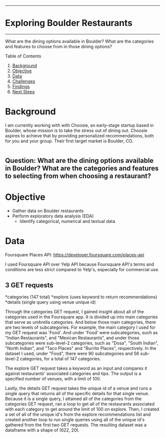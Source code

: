 ********************
# Exploring Boulder Restaurants
********************
What are the dining options available in Boulder? 
What are the categories and features to choose from in those dining options?

Table of Contents
1. [Background](#Background)
2. [Objective](#Objective)
3. [Data](#Data)
4. [Challenges](#Challenges)
5. [Findings](#Findings)
6. [Next Steps](#Next-Steps)

# Background 
I am currently working with with Choosie, an early-stage startup based in Boulder, whose mission is to take the stress out of dining out. Choosie aspires to achieve that by providing personalized recommendations, both for you and your group. Their first target market is Boulder, CO. 

<p align="center">
<img src= >
  
## Question: What are the dining options available in Boulder? What are the categories and features to selecting from when choosing a restaurant?

# Objective
  * Gather data on Boulder restaurants
  * Perform exploratory data analysis (EDA)
      * Identify categorical, numerical and textual data

# Data

Foursquare Places API: https://developer.foursquare.com/places-api

I used Foursquare API over Yelp API because Foursquare API's terms and conditions are less strict compared to Yelp's, especially for commercial use. 

## 3 GET requests
  *categories (147 total)
  *explore (uses keyword to return recommendations)
  *details (single query using venue unique id)
  
Through the categories GET request, I gained insight about all of the categories used in the Foursquare app. It is divided up into main categories that serve as umbrella categories. And below those main categories, there are two levels of subcategories. For example, the main category I used for my GET request was 'Food'. And under 'Food' were subcategories, such as "Indian Restaurants", and "Mexican Restaurants", and under those subcategories were sub-level-2 categories, such as "Dosa", "South Indian", "North Indian", and "Taco Places" and "Burrito Places", respectively. In the dataset I used, under "Food", there were 90 subcategories and 56 sub-level-2 categories, for a total of 147 categories.

The explore GET request takes a keyword as an input and compares it against restaurants' associated categories and tips. The output is a specified number of venues, with a limit of 100. 

Lastly, the details GET request takes the unique id of a venue and runs a single query that returns all of the specific details for that single venue. Because it is a single query, I attained all of the categories from the categories GET request, ran a loop to get all of the restaurants associated with each category to get around the limit of 100 on explore. Then, I created a set of all of the unique id's from the explore recommendations list and created another loop to run single queries using all of the unique id's gathered from the first two GET requests. The resulting dataset was a dataframe with a shape of (622, 20). 







